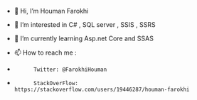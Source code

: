 - 👋 Hi, I’m Houman Farokhi
- 👀 I’m interested in C# , SQL server , SSIS , SSRS
- 🌱 I’m currently learning  Asp.net Core and SSAS 

- 📫 How to reach me : 
- 			Twitter: @FarokhiHouman
- 			StackOverFlow: https://stackoverflow.com/users/19446287/houman-farokhi

<!---
FarokhiHouman/FarokhiHouman is a ✨ special ✨ repository because its `README.md` (this file) appears on your GitHub profile.
You can click the Preview link to take a look at your changes.
--->
